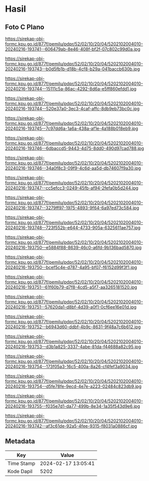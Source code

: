# Hasil

## Foto C Plano

https://sirekap-obj-formc.kpu.go.id/877f/pemilu/pdpr/52/02/10/20/04/5202102004010-20240216-193741--606479ab-8e46-408f-bf2f-07c802c99d0a.jpg

https://sirekap-obj-formc.kpu.go.id/877f/pemilu/pdpr/52/02/10/20/04/5202102004010-20240216-193743--b0d5fb1b-d18b-4cf8-b29a-041baccb630b.jpg

https://sirekap-obj-formc.kpu.go.id/877f/pemilu/pdpr/52/02/10/20/04/5202102004010-20240216-193744--15111c5a-86ac-4292-8d6a-e5ff860efdd1.jpg

https://sirekap-obj-formc.kpu.go.id/877f/pemilu/pdpr/52/02/10/20/04/5202102004010-20240216-193744--520e37a0-3ec3-4caf-affc-8db9eb73bc0c.jpg

https://sirekap-obj-formc.kpu.go.id/877f/pemilu/pdpr/52/02/10/20/04/5202102004010-20240216-193745--7c97dd6a-1a6a-438a-af1e-4a188b018eb9.jpg

https://sirekap-obj-formc.kpu.go.id/877f/pemilu/pdpr/52/02/10/20/04/5202102004010-20240216-193746--6dbaccd5-9443-4d75-8dd0-490d97cad788.jpg

https://sirekap-obj-formc.kpu.go.id/877f/pemilu/pdpr/52/02/10/20/04/5202102004010-20240216-193746--34a0f8c3-09f9-4c6d-aa5d-db74607f9a30.jpg

https://sirekap-obj-formc.kpu.go.id/877f/pemilu/pdpr/52/02/10/20/04/5202102004010-20240216-193747--cc5efcc3-0249-45fb-af94-2fefa0b5d244.jpg

https://sirekap-obj-formc.kpu.go.id/877f/pemilu/pdpr/52/02/10/20/04/5202102004010-20240216-193747--3279ff97-1975-4893-9f64-6a97ed73c584.jpg

https://sirekap-obj-formc.kpu.go.id/877f/pemilu/pdpr/52/02/10/20/04/5202102004010-20240216-193748--723f552b-e644-4733-905a-6325611ae757.jpg

https://sirekap-obj-formc.kpu.go.id/877f/pemilu/pdpr/52/02/10/20/04/5202102004010-20240216-193750--e5884f88-8639-46c0-a6fd-9b136bad5870.jpg

https://sirekap-obj-formc.kpu.go.id/877f/pemilu/pdpr/52/02/10/20/04/5202102004010-20240216-193750--bcef5c4e-d787-4a95-bf07-f6152d99f3f1.jpg

https://sirekap-obj-formc.kpu.go.id/877f/pemilu/pdpr/52/02/10/20/04/5202102004010-20240216-193751--61f60b79-d7f8-4cd5-a5f7-aa3265181520.jpg

https://sirekap-obj-formc.kpu.go.id/877f/pemilu/pdpr/52/02/10/20/04/5202102004010-20240216-193751--57620da1-d8bf-4d39-a0f1-0cf6ee16e01d.jpg

https://sirekap-obj-formc.kpu.go.id/877f/pemilu/pdpr/52/02/10/20/04/5202102004010-20240216-193752--b6943d60-ddbf-4b9c-8631-9f48a7c6b612.jpg

https://sirekap-obj-formc.kpu.go.id/877f/pemilu/pdpr/52/02/10/20/04/5202102004010-20240216-193753--d3b1a825-3337-4abe-81da-f44688a82c95.jpg

https://sirekap-obj-formc.kpu.go.id/877f/pemilu/pdpr/52/02/10/20/04/5202102004010-20240216-193754--173f05a3-16c5-400a-8a26-cf4fef3a9034.jpg

https://sirekap-obj-formc.kpu.go.id/877f/pemilu/pdpr/52/02/10/20/04/5202102004010-20240216-193754--d5fe78fe-9ecd-4e7e-a223-02484c823db9.jpg

https://sirekap-obj-formc.kpu.go.id/877f/pemilu/pdpr/52/02/10/20/04/5202102004010-20240216-193755--f035e7d1-da77-499b-8e34-1a35f543d9e6.jpg

https://sirekap-obj-formc.kpu.go.id/877f/pemilu/pdpr/52/02/10/20/04/5202102004010-20240216-193742--af3c61de-92a5-4fee-9315-f8031a0886cf.jpg


## Metadata

| Key        | Value               |
| ---------- | ------------------- |
| Time Stamp | 2024-02-17 13:05:41 |
| Kode Dapil | 5202                |



